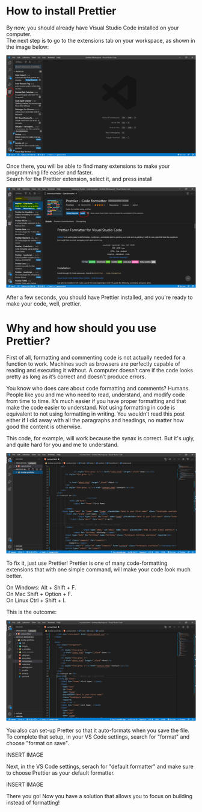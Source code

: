 # How to install Prettier

By now, you should already have Visual Studio Code installed on your computer.  
The next step is to go to the extensions tab on your workspace, as shown in the image below:

![extensions tab](/prettier/Capture1.PNG)

Once there, you will be able to find many extensions to make your programming life easier and faster.  
Search for the Prettier extension, select it, and press install

![extensions tab](/prettier/Capture2.PNG)


After a few seconds, you should have Prettier installed, and you're ready to make your code, well, prettier.

# Why and how should you use Prettier?

First of all, formatting and commenting code is not actually needed for a function to work. Machines such as browsers are perfectly capable of reading and executing it without. A computer doesn’t care if the code looks pretty as long as it’s correct and doesn’t produce errors.

You know who does care about code formatting and comments? Humans. People like you and me who need to read, understand, and modify code from time to time. It’s much easier if you have proper formatting and that make the code easier to understand. Not using formatting in code is equivalent to not using formatting in writing. You wouldn’t read this post either if I did away with all the paragraphs and headings, no matter how good the content is otherwise.

This code, for example, will work because the synax is correct. But it's ugly, and quite hard for you and me to understand.

![extensions tab](/prettier/Capture3.PNG)

To fix it, just use Prettier! Prettier is one of many code-formatting extensions that with one simple command, will make your code look much better.

On Windows: Alt + Shift + F.  
On Mac Shift + Option + F.  
On Linux Ctrl + Shift + I.  

This is the outcome:

![extensions tab](/prettier/Capture4.PNG)  

You also can set-up Pretter so that it auto-formats when you save the file. To complete that setup, in your VS Code settings, search for "format" and choose "format on save".

INSERT IMAGE

Next, in the VS Code settings, serach for "default formatter" and make sure to choose Prettier as your default formatter.

INSERT IMAGE

There you go! Now you have a solution that allows you to focus on building instead of formatting!


